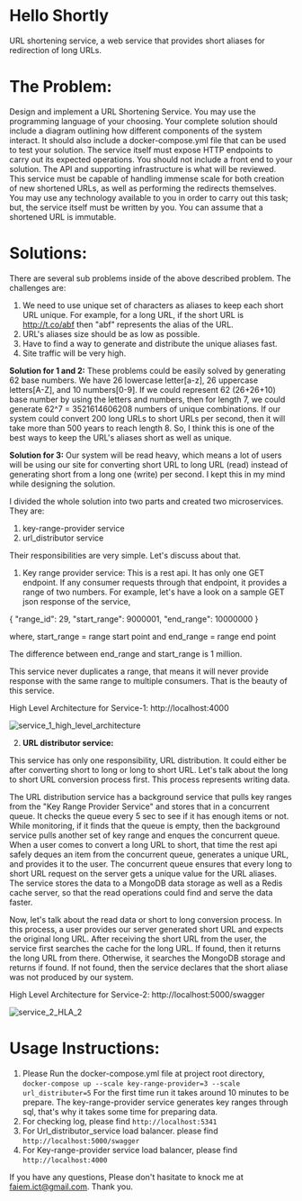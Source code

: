 # Hello Shortly
URL shortening service, a web service that provides short aliases for redirection of long URLs.

# The Problem: 
Design and implement a URL Shortening Service. You may use the programming language of your choosing. Your complete solution should include a diagram outlining how different components of the system interact. It should also include a docker-compose.yml file that can be used to test your solution. The service itself must expose HTTP endpoints to carry out its expected operations. You should not include a front end to your solution. The API and supporting infrastructure is what will be reviewed.
This service must be capable of handling immense scale for both creation of new shortened URLs, as well as performing the redirects themselves. You may use any technology available to you in order to carry out this task; but, the service itself must be written by you. You can assume that a shortened URL is immutable.

# Solutions:

There are several sub problems inside of the above described problem. The challenges are:

1. We need to use unique set of characters as aliases to keep each short URL unique. For example, for a long URL, if the short URL is http://t.co/abf then "abf" represents the alias of the URL. 
2. URL's aliases size should be as low as possible.
3. Have to find a way to generate and distribute the unique aliases fast.
4. Site traffic will be very high.

**Solution for 1 and 2:**
These problems could be easily solved by generating 62 base numbers. We have 26 lowercase letter[a-z], 26 uppercase letters[A-Z], and 10 numbers[0-9]. If we could represent 62 (26+26+10) base number by using the letters and numbers, then for length 7, we could generate 62^7 = 3521614606208 numbers of unique combinations. If our system could convert 200 long URLs to short URLs per second, then it will take more than 500 years to reach length 8. So, I think this is one of the best ways to keep the URL's aliases short as well as unique.

**Solution for 3:**
Our system will be read heavy, which means a lot of users will be using our site for converting short URL to long URL (read) instead of generating short from a long one (write) per second. I kept this in my mind while designing the solution. 

I divided the whole solution into two parts and created two microservices. They are:

1. key-range-provider service
2. url_distributor service

Their responsibilities are very simple. Let's discuss about that.

1. Key range provider service: This is a rest api. It has only one GET endpoint. If any consumer requests through that endpoint, it provides a range of two numbers. For example, let's have a look on a sample GET json response of the service,

{
    "range_id": 29,
    "start_range": 9000001,
    "end_range": 10000000
}

where, start_range = range start point
and end_range = range end point

The difference between end_range and start_range is 1 million.

This service never duplicates a range, that means it will never provide response with the same range to multiple consumers. That is the beauty of this service. 

High Level Architecture for Service-1: http://localhost:4000

![service_1_high_level_architecture](https://user-images.githubusercontent.com/5144847/121199312-adcb6580-c827-11eb-8fe9-980e24cdd1e5.png)






2. **URL distributor service:** 

This service has only one responsibility, URL distribution. It could either be after converting short to long or long to short URL. Let's talk about the long to short URL conversion process first. This process represents writing data.

The URL distribution service has a background service that pulls key ranges from the "Key Range Provider Service" and stores that in a concurrent queue. It checks the queue every 5 sec to see if it has enough items or not. While monitoring, if it finds that the queue is empty, then the background service pulls another set of key range and enques the concurrent queue. When a user comes to convert a long URL to short, that time the rest api safely deques an item from the concurrent queue, generates a unique URL, and provides it to the user. The concurrent queue ensures that every long to short URL request on the server gets a unique value for the URL aliases. The service stores the data to a MongoDB data storage as well as a Redis cache server, so that the read operations could find and serve the data faster.

Now, let's talk about the read data or short to long conversion process. In this process, a user provides our server generated short URL and expects the original long URL. After receiving the short URL from the user, the service first searches the cache for the long URL. If found, then it returns the long URL from there. Otherwise, it searches the MongoDB storage and returns if found. If not found, then the service declares that the short aliase was not produced by our system.


High Level Architecture for Service-2: http://localhost:5000/swagger



![service_2_HLA_2](https://user-images.githubusercontent.com/5144847/121219859-f5a6b880-c838-11eb-9a5f-5d024a75009a.png)

# Usage Instructions:

1. Please Run the docker-compose.yml file at project root directory, `docker-compose up --scale key-range-provider=3 --scale url_distributer=5` For the first time run it takes around 10 minutes to be prepare. The key-range-provider service generates key ranges through sql, that's why it takes some time for preparing data.
2. For checking log, please find `http://localhost:5341`
3. For Url_distributor_service load balancer. please find `http://localhost:5000/swagger`
4. For Key-range-provider service load balancer, please find `http://localhost:4000` 

If you have any questions, Please don't hasitate to knock me at faiem.ict@gmail.com. Thank you.






